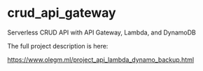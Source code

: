 # crud_api_gateway
Serverless CRUD API with API Gateway, Lambda, and DynamoDB


The full project description is here:

https://www.olegm.ml/project_api_lambda_dynamo_backup.html
